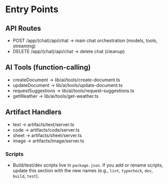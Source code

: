 # Entry Points

## API Routes
- POST /app/(chat)/api/chat → main chat orchestration (models, tools, streaming)
- DELETE /app/(chat)/api/chat → delete chat (cleanup)

## AI Tools (function-calling)
- createDocument → lib/ai/tools/create-document.ts
- updateDocument → lib/ai/tools/update-document.ts
- requestSuggestions → lib/ai/tools/request-suggestions.ts
- getWeather → lib/ai/tools/get-weather.ts

## Artifact Handlers
- text → artifacts/text/server.ts
- code → artifacts/code/server.ts
- sheet → artifacts/sheet/server.ts
- image → artifacts/image/server.ts

### Scripts
- Build/test/dev scripts live in `package.json`. If you add or rename scripts, update this section with the new names (e.g., `lint`, `typecheck`, `dev`, `build`, `test`).
